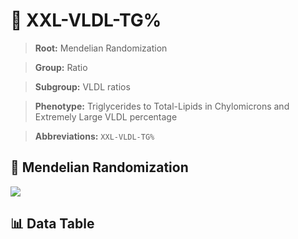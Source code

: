 # 🧪 XXL-VLDL-TG%

> **Root:** Mendelian Randomization

> **Group:** Ratio  

> **Subgroup:** VLDL ratios

> **Phenotype:** Triglycerides to Total-Lipids in Chylomicrons and Extremely Large VLDL percentage  

> **Abbreviations:** `XXL-VLDL-TG%`

## 🧬 Mendelian Randomization  

<img src="/MR/Figures/Inverse/XXLhengxianVLDLhengxianTGbaifenhao.png"/>


## 📊 Data Table


<CsvTableMRI src="/MR/Data/Inverse/XXLhengxianVLDLhengxianTGbaifenhao.csv"/>
